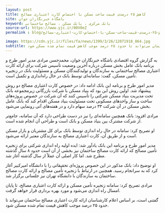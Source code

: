 ```yaml
---
layout: post
title: کاهش ۲۵ درصدی قیمت ساخت مسکن با اختصاص کارت اعتباری مصالح
site: باشگاه خبرنگاران جوان
keyword: بانک مرکزی ، بانک مسکن ، مصالح ساختمانی
source-url: https://www.yjc.ir/00V0eZ
permalink : blog/کاهش-۲۵-درصدی-قیمت-ساخت-مسکن-با-اختصاص-کارت-اعتباری-مصالح.html

image: https://cdn.yjc.ir/files/fa/news/1399/3/26/12071918_864.jpg
subtitle: کارشناسان اقتصادی معتقدند ارائه کارت اعتباری مصالح ساختمان می‌تواند تا حدود ۲۵ درصد موجب کاهش قیمت تمام شده مسکن شود.
---
```

به گزارش گروه اقتصادی باشگاه خبرنگاران جوان، محمدحسن مرادی مدیر امور طرح و برنامه بانک عامل بخش مسکن درباره آخرین وضعیت تأسیس شرکت برای ارائه کارت اعتباری مصالح ساختمانی به سازندگان و تولیدکنندگان مسکن و مسئولیت بانک در زنجیره تأمین مسکن، گفت: سامانه‌ای توسط بانک در حال راه‌اندازی و تکمیل است.

مدیر امور طرح و برنامه این بانک ادامه داد: در خصوص کارت اعتباری مصالح دو روش پیشنهاد شد. اولین روش این بود که بنیاد مسکن با شرکت بازرگانی زیرمجموعه بانک تحت مدیریت بنیاد مسکن شرکتی را تأسیس کنند که آن شرکت در خصوص پروژه‌های ساخت و ساز واحد‌های مسکونی تحت مسئولیت بنیاد مسکن اقدام کند که بانک عامل بخش مسکن در آن شرکت ۳۳ درصد سهام دارد و در هفته‌های آتی رونمایی می‌شود.

مرادی افزود: بانک همچنین سامانه‌ای را نیز در دست طراحی دارد که آن سامانه، جامع‌تر از شرکت مشترک بین بنیاد مسکن و بانک است و طراحی آن انجام شده است.

او تصریح کرد: سامانه در حال راه اندازی توسط بانک برای کل مشتریان و بازار مسکن است و از طریق آن، کارت اعتباری مصالح به سازندگان معتبر ارائه می‌شود.

مدیر امور طرح و برنامه این بانک یادآور شد: ایده اولیه راه اندازی شرکتی برای زنجیره تأمین مصالح که ارائه کارت مصالح ساختمان نیز بخشی از آن است حدود ۸ سال گذشته مطرح شد. اما کار اصلی آن عملاً از سال گذشته آغاز شد.

او توضیح داد: بانک مذکور در این خصوص پروژه‌ای تحقیقاتی را با دانشگاه امیرکبیر آغاز کرد که به سرانجام رسید. همچنین در ارتباط با زنجیره تأمین مصالح و ارائه کارت مصالح ساختمان به سازندگان با دانشگاه تهران نیز جلساتی برگزار شد.

مرادی تصریح کرد: سامانه زنجیره تأمین مسکن و ارائه کارت اعتباری مصالح، تا پایان امسال راه اندازی می‌شود و مورد بهره برداری قرار خواهد گرفت.

گفتنی است، بر اساس اعلام کارشناسان ارائه کارت اعتباری مصالح ساختمان می‌تواند تا حدود ۲۵ درصد موجب کاهش قیمت تمام شده مسکن شود.